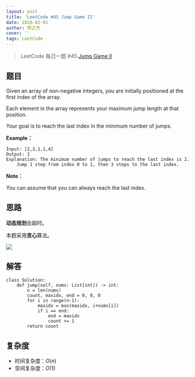 ```yaml
---
layout: post
title: 'LeetCode #45 Jump Game II'
date: 2020-02-01
author: 郑之杰
cover: ''
tags: LeetCode
---
```


> LeetCode 每日一题 #45.[Jump Game II](https://leetcode-cn.com/problems/jump-game-ii/)

## 题目
Given an array of non-negative integers, you are initially positioned at the first index of the array.

Each element in the array represents your maximum jump length at that position.

Your goal is to reach the last index in the minimum number of jumps.

**Example：**
```
Input: [2,3,1,1,4]
Output: 2
Explanation: The minimum number of jumps to reach the last index is 2.
    Jump 1 step from index 0 to 1, then 3 steps to the last index.
```

**Note：**

You can assume that you can always reach the last index.

## 思路
**动态规划**会超时。

本题采用**贪心**算法。

![](https://pic.leetcode-cn.com/9d5016c6e660a452991185d23b7b4d98853b7c300453d79715b5e9a206085e44-%E5%9B%BE%E7%89%87.png)

## 解答
```
class Solution:
    def jump(self, nums: List[int]) -> int:
        n = len(nums)
        count, maxidx, end = 0, 0, 0
        for i in range(n-1):
            maxidx = max(maxidx, i+nums[i])
            if i == end:
                end = maxidx
                count += 1
        return count
```

## 复杂度
- 时间复杂度：$O(n)$
- 空间复杂度：$O(1)$